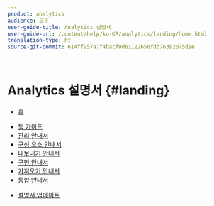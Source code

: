 ```yaml
---
product: analytics
audience: 모두
user-guide-title: Analytics 설명서
user-guide-url: /content/help/ko-KR/analytics/landing/home.html
translation-type: ht
source-git-commit: 614ff957a7f4bacf0d61122650fdd76382075d1e

---
```



# Analytics 설명서 {#landing}

+ [홈](home.md)
* [툴 가이드](https://docs.adobe.com/content/help/ko-KR/analytics/analyze/home.html)
* [관리 안내서](https://docs.adobe.com/content/help/ko-KR/analytics/admin/home.html)
* [구성 요소 안내서](https://docs.adobe.com/content/help/ko-KR/analytics/components/home.html)
* [내보내기 안내서](https://docs.adobe.com/content/help/ko-KR/analytics/export/home.html)
* [구현 안내서](https://docs.adobe.com/content/help/ko-KR/analytics/implementation/home.html)
* [가져오기 안내서](https://docs.adobe.com/content/help/ko-KR/analytics/import/home.html)
* [통합 안내서](https://docs.adobe.com/content/help/ko-KR/analytics/integration/home.html)
+ [설명서 업데이트](doc-updates.md)

<!--
+ Analytics Guides{#analytics-guides}
  * [Analytics Analyze Guide](https://docs.adobe.com/content/help/en/analytics/analyze/home.html)
  * [Admin Guide](https://docs.adobe.com/content/help/en/analytics/admin/home.html)
  * [Components Guide](https://docs.adobe.com/content/help/en/analytics/components/home.html)
  * [Export Guide](https://docs.adobe.com/content/help/en/analytics/export/home.html)
  * [Implementation Guide](https://docs.adobe.com/content/help/en/analytics/implementation/home.html)
  * [Import Guide](https://docs.adobe.com/content/help/en/analytics/import/home.html)
  * [Integration Guide](https://docs.adobe.com/content/help/en/analytics/integration/home.html)
-->
